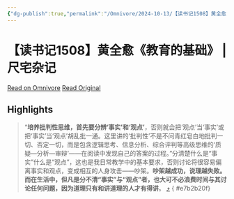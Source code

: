 ```yaml
---
{"dg-publish":true,"permalink":"/Omnivore/2024-10-13/【读书记1508】黄全愈《教育的基础》 - 尺宅杂记/"}
---
```



# 【读书记1508】黄全愈《教育的基础》 | 尺宅杂记

[Read on Omnivore](https://omnivore.app/me/1508-1927b959cf3)
[Read Original](http://www.qncd.com/?p=10730)

## Highlights

> “**培养批判性思维，首先要分辨‘事实’和‘观点’**，否则就会把‘观点’当‘事实’或把‘事实’当‘观点’胡乱批一通。这里讲的‘批判性’不是不问青红皂白地批判一切、否定一切，而是包含逻辑思考、信息分析、综合评判等高级思维的‘质疑—分析—审辩’——在阅读中发现自己的答案的过程。”分清楚什么是“事实”什么是“观点”，这也是我日常教学中的基本要求，否则讨论将很容易偏离事实和观点，变成相互的人身攻击——吵架。**吵架越成功，说理越失败。而在生活中，但凡是分不清“事实”与“观点”者，也大可不必浪费时间与其讨论任何问题，因为道理只有和讲道理的人才有得讲**。 [⤴️](https://omnivore.app/me/1508-1927b959cf3#e7b2b20f-62c0-4f97-bb60-6f2eb66af10e) 
{ #e7b2b20f}


